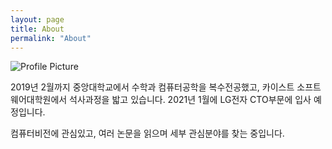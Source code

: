 ```yaml
---
layout: page
title: About
permalink: "About"
---
```


<img src="{{ site.baseurl }}/assets/logo.png" title="Profile Picture" class="profile">

2019년 2월까지 중앙대학교에서 수학과 컴퓨터공학을 복수전공했고, 카이스트 소프트웨어대학원에서 석사과정을 밟고 있습니다. 2021년 1월에 LG전자 CTO부문에 입사 예정입니다.

컴퓨터비전에 관심있고, 여러 논문을 읽으며 세부 관심분야를 찾는 중입니다.
